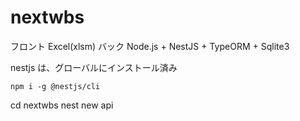# nextwbs
フロント Excel(xlsm)
バック Node.js + NestJS + TypeORM + Sqlite3


nestjs は、グローバルにインストール済み
```
npm i -g @nestjs/cli
```

cd nextwbs
nest new api
